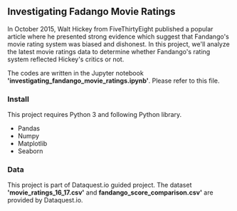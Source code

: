## Investigating Fadango Movie Ratings
In October 2015, Walt Hickey from FiveThirtyEight published a popular article where he presented strong evidence which suggest that Fandango's movie rating system was biased and dishonest. In this project, we'll analyze the latest movie ratings data to determine whether Fandango's rating system reflected Hickey's critics or not.

The codes are written in the Jupyter notebook **'investigating_fandango_movie_ratings.ipynb'**. Please refer to this file. 

### Install
This project requires Python 3 and following Python library.
- Pandas
- Numpy
- Matplotlib
- Seaborn

### Data
This project is part of Dataquest.io guided project. The dataset **'movie_ratings_16_17.csv'** and **fandango_score_comparison.csv'** are provided by Dataquest.io.
